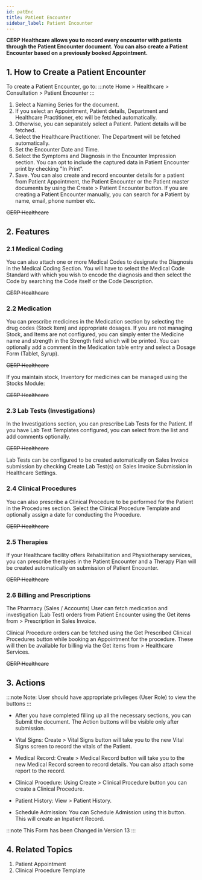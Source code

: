 ```yaml
---
id: patEnc
title: Patient Encounter
sidebar_label: Patient Encounter
---
```


**CERP Healthcare allows you to record every encounter with patients through the Patient Encounter document. You can also create a Patient Encounter based on a previously booked Appointment.**

## 1. How to Create a Patient Encounter

To create a Patient Encounter, go to:
:::note
Home > Healthcare > Consultation > Patient Encounter
:::

1. Select a Naming Series for the document.
1. If you select an Appointment, Patient details, Department and Healthcare Practitioner, etc will be fetched automatically.
1. Otherwise, you can separately select a Patient. Patient details will be fetched.
1. Select the Healthcare Practitioner. The Department will be fetched automatically.
1. Set the Encounter Date and Time.
1. Select the Symptoms and Diagnosis in the Encounter Impression section. You can opt to include the captured data in Patient Encounter print by checking "In Print".
1. Save.
   You can also create and record encounter details for a patient from Patient Appointment, the Patient Encounter or the Patient master documents by using the Create > Patient Encounter button. If you are creating a Patient Encounter manually, you can search for a Patient by name, email, phone number etc.

~~CERP Healthcare~~

## 2. Features

### 2.1 Medical Coding

You can also attach one or more Medical Codes to designate the Diagnosis in the Medical Coding Section. You will have to select the Medical Code Standard with which you wish to encode the diagnosis and then select the Code by searching the Code itself or the Code Description.

~~CERP Healthcare~~

### 2.2 Medication

You can prescribe medicines in the Medication section by selecting the drug codes (Stock Item) and appropriate dosages. If you are not managing Stock, and Items are not configured, you can simply enter the Medicine name and strength in the Strength field which will be printed. You can optionally add a comment in the Medication table entry and select a Dosage Form (Tablet, Syrup).

~~CERP Healthcare~~

If you maintain stock, Inventory for medicines can be managed using the Stocks Module:

~~CERP Healthcare~~

### 2.3 Lab Tests (Investigations)

In the Investigations section, you can prescribe Lab Tests for the Patient. If you have Lab Test Templates configured, you can select from the list and add comments optionally.

~~CERP Healthcare~~

Lab Tests can be configured to be created automatically on Sales Invoice submission by checking Create Lab Test(s) on Sales Invoice Submission in Healthcare Settings.

### 2.4 Clinical Procedures

You can also prescribe a Clinical Procedure to be performed for the Patient in the Procedures section. Select the Clinical Procedure Template and optionally assign a date for conducting the Procedure.

~~CERP Healthcare~~

### 2.5 Therapies

If your Healthcare facility offers Rehabilitation and Physiotherapy services, you can prescribe therapies in the Patient Encounter and a Therapy Plan will be created automatically on submission of Patient Encounter.

~~CERP Healthcare~~

### 2.6 Billing and Prescriptions

The Pharmacy (Sales / Accounts) User can fetch medication and investigation (Lab Test) orders from Patient Encounter using the Get items from > Prescription in Sales Invoice.

Clinical Procedure orders can be fetched using the Get Prescribed Clinical Procedures button while booking an Appointment for the procedure. These will then be available for billing via the Get items from > Healthcare Services.

~~CERP Healthcare~~

## 3. Actions

:::note
Note: User should have appropriate privileges (User Role) to view the buttons
:::

- After you have completed filling up all the necessary sections, you can Submit the document. The Action buttons will be visible only after submission.

- Vital Signs: Create > Vital Signs button will take you to the new Vital Signs screen to record the vitals of the Patient.

- Medical Record: Create > Medical Record button will take you to the new Medical Record screen to record details. You can also attach some report to the record.

- Clinical Procedure: Using Create > Clinical Procedure button you can create a Clinical Procedure.

- Patient History: View > Patient History.

- Schedule Admission: You can Schedule Admission using this button. This will create an Inpatient Record.

:::note
This Form has been Changed in Version 13
:::

## 4. Related Topics

1. Patient Appointment
1. Clinical Procedure Template
